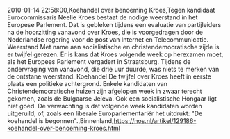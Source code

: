 2010-01-14 22:58:00,Koehandel over benoeming Kroes,Tegen kandidaat Eurocommissaris Neelie Kroes bestaat de nodige weerstand in het Europese Parlement. Dat is gebleken tijdens een evaluatie van partijleiders na de hoorzitting vanavond over Kroes, die is voorgedragen door de Nederlandse regering voor de post van Internet en Telecommunicatie. Weerstand Met name aan socialistische en christendemocratische zijde is er twijfel gerezen. Er is kans dat Kroes volgende week op herexamen moet, als het Europees Parlement vergadert in Straatsburg. Tijdens de ondervraging van vanavond, die drie uur duurde, was niets te merken van de ontstane weerstand. Koehandel De twijfel over Kroes heeft in eerste plaats een politieke achtergrond. Enkele kandidaten van Christendemocratische huizen zijn afgelopen week in zwaar terecht gekomen, zoals de Bulgaarse Jeleva. Ook een socialistische Hongaar ligt niet goed. De verwachting is dat volgende week kandidaten worden uitgeruild, of, zoals een liberale Europarlementariër het uitdrukt: "De koehandel is begonnen".,Binnenland,https://nos.nl/artikel/129186-koehandel-over-benoeming-kroes.html
